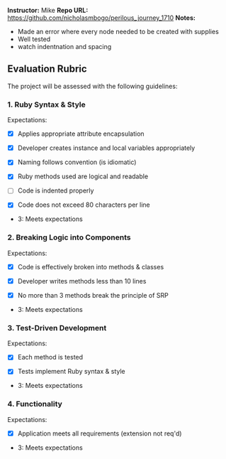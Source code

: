 **Instructor:** Mike
**Repo URL:** https://github.com/nicholasmbogo/perilous_journey_1710
**Notes:**
* Made an error where every node needed to be created with supplies
* Well tested
* watch indentnation and spacing

## Evaluation Rubric

The project will be assessed with the following guidelines:

### 1. Ruby Syntax & Style

Expectations:

- [x] Applies appropriate attribute encapsulation

- [x] Developer creates instance and local variables appropriately

- [x] Naming follows convention (is idiomatic)

- [x] Ruby methods used are logical and readable

- [ ] Code is indented properly

- [x] Code does not exceed 80 characters per line

* 3: Meets expectations

### 2. Breaking Logic into Components

Expectations:

- [x] Code is effectively broken into methods & classes

- [x] Developer writes methods less than 10 lines

- [x] No more than 3 methods break the principle of SRP

* 3: Meets expectations

### 3. Test-Driven Development

Expectations:

- [x] Each method is tested

- [x] Tests implement Ruby syntax & style

* 3: Meets expectations

### 4. Functionality

Expectations:

- [x] Application meets all requirements (extension not req'd)

* 3: Meets expectations
